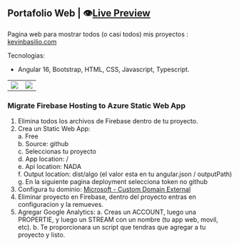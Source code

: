 ## Portafolio Web | :eye:[Live Preview][v1] 

Pagina web para mostrar todos (o casi todos) mis proyectos : [kevinbasilio.com](https://kevinbasilio.com/)

Tecnologias:
- Angular 16, Bootstrap, HTML, CSS, Javascript, Typescript.

|  |  |
| ----------- | ----------- |
| ![][img_1] | ![][img_2] |

[v1]: https://kevinbasilio.com/
[img_1]: ./src/assets/proyectos/proy_14/p14_img1.webp
[img_2]: ./src/assets/proyectos/proy_14/p14_img2.webp

### Migrate Firebase Hosting to Azure Static Web App

1. Elimina todos los archivos de Firebase dentro de tu proyecto.
2. Crea un Static Web App:  
    a. Free  
    b. Source: github  
    c. Seleccionas tu proyecto  
    d. App location: /  
    e. Api location: NADA  
    f. Output location: dist/algo (el valor esta en tu angular.json / outputPath)  
    g. En la siguiente pagina deployment selecciona token no github  
3. Configura tu dominio:
[Microsoft - Custom Domain External](https://learn.microsoft.com/en-us/azure/static-web-apps/custom-domain-external)
4. Eliminar proyecto en Firebase, dentro del proyecto entras en configuracion y la remueves.
5. Agregar Google Analytics:
    a. Creas un ACCOUNT, luego una PROPERTIE, y luego un STREAM con un nombre (tu app web, movil, etc).
    b. Te proporcionara un script que tendras que agregar a tu proyecto y listo.